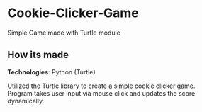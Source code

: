 # Cookie-Clicker-Game
Simple Game made with Turtle module

## How its made
**Technologies**: Python (Turtle)</br>

Utilized the Turtle library to create a simple cookie clicker game.</br>
Program takes user input via mouse click and updates the score dynamically.</br>
